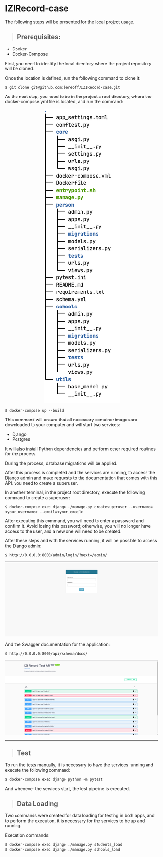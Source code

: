 # IZIRecord-case

The following steps will be presented for the local project usage.

> ## Prerequisites:
- Docker
- Docker-Compose

First, you need to identify the local directory where the project repository will be cloned.

Once the location is defined, run the following command to clone it:
```
$ git clone git@github.com:bereoff/IZIRecord-case.git
```

As the next step, you need to be in the project's root directory, where the docker-compose.yml file is located, and run the command:

<p align="center">
  <img src="https://github.com/bereoff/IZIRecord-case/blob/main/images/project-root.png" />
</p>

```
$ docker-compose up --build
```

This command will ensure that all necessary container images are downloaded to your computer and will start two services:
- Django
- Postgres

It will also install Python dependencies and perform other required routines for the process.

During the process, database migrations will be applied.

After this process is completed and the services are running, to access the Django admin and make requests to the documentation that comes with this API, you need to create a superuser.

In another terminal, in the project root directory, execute the following command to create a superuser:
```
$ docker-compose exec django ./manage.py createsuperuser --username=<your_username> --email=<your_email>
```

After executing this command, you will need to enter a password and confirm it. Avoid losing this password; otherwise, you will no longer have access to the user, and a new one will need to be created.

After these steps and with the services running, it will be possible to access the Django admin:
```
$ http://0.0.0.0:8000/admin/login/?next=/admin/
```
![Django Admin](https://github.com/bereoff/IZIRecord-case/blob/main/images/django-admin-login-page.png)

And the Swagger documentation for the application:
```
$ http://0.0.0.0:8000/api/schema/docs/
```
![API Swagger](https://github.com/bereoff/IZIRecord-case/blob/main/images/swagger-page.png)

---

> ## Test

To run the tests manually, it is necessary to have the services running and execute the following command:

```
$ docker-compose exec django python -m pytest
```

And whenever the services start, the test pipeline is executed.

> ## Data Loading

Two commands were created for data loading for testing in both apps, and to perform the execution, it is necessary for the services to be up and running.

Execution commands:

```
$ docker-compose exec django ./manage.py students_load
$ docker-compose exec django ./manage.py schools_load
```


